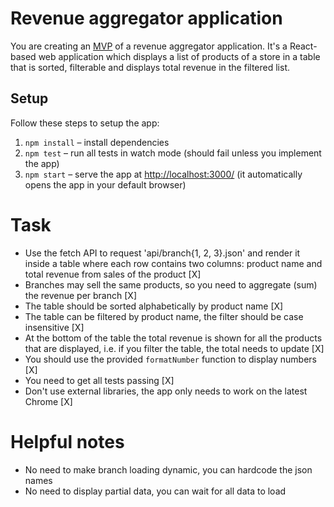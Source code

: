 # Revenue aggregator application

You are creating an [MVP](https://en.wikipedia.org/wiki/Minimum_viable_product) of a revenue aggregator application. It's a React-based web application which displays a list of products of a store in a table that is sorted, filterable and displays total revenue in the filtered list.

## Setup

Follow these steps to setup the app:

1. `npm install` – install dependencies
2. `npm test` – run all tests in watch mode (should fail unless you implement the app)
3. `npm start` – serve the app at [http://localhost:3000/](http://localhost:3000/) (it automatically opens the app in your default browser)

# Task

 - Use the fetch API to request 'api/branch{1, 2, 3}.json' and render it inside a table where each row contains two columns: product name and total revenue from sales of the product [X]
 - Branches may sell the same products, so you need to aggregate (sum) the revenue per branch [X]
 - The table should be sorted alphabetically by product name [X]
 - The table can be filtered by product name, the filter should be case insensitive [X]
 - At the bottom of the table the total revenue is shown for all the products that are displayed, i.e. if you filter the table, the total needs to update [X]
 - You should use the provided `formatNumber` function to display numbers [X]
 - You need to get all tests passing [X]
 - Don't use external libraries, the app only needs to work on the latest Chrome [X]

# Helpful notes

 - No need to make branch loading dynamic, you can hardcode the json names
 - No need to display partial data, you can wait for all data to load
